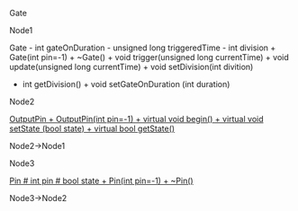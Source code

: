 Gate

Node1

Gate - int gateOnDuration - unsigned long triggeredTime - int division +
Gate(int pin=-1) + \~Gate() + void trigger(unsigned long currentTime) +
void update(unsigned long currentTime) + void setDivision(int divition)
+ int getDivision() + void setGateOnDuration (int duration)

Node2

[OutputPin + OutputPin(int pin=-1) + virtual void begin() + virtual void
setState (bool state) + virtual bool
getState()](classOutputPin.html " ")

Node2-\>Node1

Node3

[Pin \# int pin \# bool state + Pin(int pin=-1) +
\~Pin()](classPin.html " ")

Node3-\>Node2
